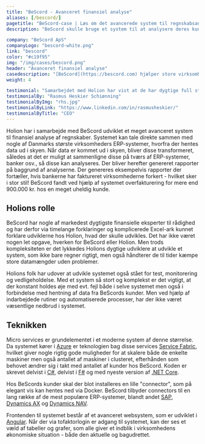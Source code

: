 ```yaml
---
title: "BeScord - Avanceret finansiel analyse"
aliases: [/bescord/]
pagetitle: "BeScord-case | Læs om det avancerede system til regnskabsanalyse"
description: "BeScord skulle bruge et system til at analysere deres kunders regnskaber. Til dette udviklede Holion en avanceret løsning."

company: "BeScord ApS"
companyLogo: "bescord-white.png"
link: "bescord"
color: "#c19f95"
img: "/img/cases/bescord.png"
header: "Avanceret finansiel analyse"
casedescription: "[BeScord](https://bescord.com) hjælper store virksomheder med at analysere deres regnskaber og på den baggrund opnå store besparelser."
weight: 4

testimonial: "Samarbejdet med Holion har vist at de har dygtige full stack udviklere, som udviklede vores BeScord Banking applikation. Fra starten var vores ønske at finde en dansk udviklingspartner, som har været en fordel igennem hele forløbet. Vi står med en applikation som er udviklet uden misforståelser og tidsforsinkelser."
testimonialBy: "Rasmus Heskier Schiønning"
testimonialByImg: "rhs.jpg"
testimonialByLink: "https://www.linkedin.com/in/rasmusheskier/"
testimonialByTitle: "CEO"
---
```

 
Holion har i samarbejde med BeScord udviklet et meget avanceret system til finansiel analyse af regnskaber. Systemet kan tale direkte sammen med nogle af Danmarks største virksomheders ERP-systemer, hvorfra der hentes data ud i skyen. Når data er kommet ud i skyen, bliver disse transformeret, således at det er muligt at sammenligne disse på tværs af ERP-systemer, banker osv., så disse kan analyseres. Der bliver herefter genereret rapporter på baggrund af analyserne. Der genereres eksempelvis rapporter der fortæller, hvis bankerne har faktureret virksomhederne forkert - hvilket sker i stor stil! BeScord fandt ved hjælp af systemet overfakturering for mere end 900.000 kr. hos en meget uheldig kunde.

Holions rolle
---

BeScord har nogle af markedest dygtigste finansielle eksperter til rådighed og har derfor via timelange forklaringer og komplicerede Excel-ark kunnet forklare udviklerne hos Holion, hvad der skulle udvikles. Det har ikke været nogen let opgave, hverken for BeScord eller Holion. Men trods kompleksiteten er det lykkedes Holions dygtige udviklere at udvikle et system, som ikke bare regner rigtigt, men også håndterer de til tider kæmpe store datamængder uden problemer.

Holions folk har udover at udvikle systemet også stået for test, monitorering og vedligeholdelse. Med et system så stort og komplekst er det vigtigt, at der konstant holdes øje med evt. fejl både i selve systemet men også i forbindelse med hentning af data fra BeScords kunder. Men ved hjælp af indarbejdede rutiner og automatiserede processer, har der ikke været væsentlige nedbrud i systemet.

Teknikken
---

Micro services er grundelementet i et moderne system af denne størrelse. Da systemet kører i [Azure](https://azure.com) er teknologien bag disse services [Service Fabric](https://azure.microsoft.com/en-us/services/service-fabric/), hvilket giver nogle rigtig gode muligheder for at skalere både de enkelte maskiner men også antallet af maskiner i clusteret, efterhånden som behovet ændrer sig i takt med antallet af kunder hos BeScord. Koden er skrevet delvist i [C#](https://docs.microsoft.com/en-us/dotnet/csharp/), delvist i [F#](https://fsharp.org/) og med nyeste version af [.NET Core](https://dotnet.github.io/).

Hos BeScords kunder skal der blot installeres en lille "connector", som på elegant vis kan hentes ned via Docker. BeScord tilbyder connectors til en lang række af de mest populære ERP-systemer, blandt andet [SAP](https://www.sap.com), [Dynamics AX](https://dynamics.microsoft.com/da-dk/ax-overview/) og [Dynamics NAV](https://dynamics.microsoft.com/da-dk/nav-overview/).

Frontenden til systemet består af et avanceret websystem, som er udviklet i [Angular](https://angular.io/). Når der via tofaktorlogin er adgang til systemet, kan der ses et væld af tabeller og grafer, som alle giver et indblik i virksomhedens økonomiske situation - både den aktuelle og bagudrettet.
